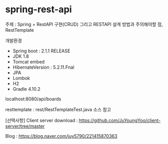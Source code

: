 # spring-rest-api

주제 : Spring + RestAPI 구현(CRUD) 그리고 RESTAPI 설계 방법과 주의해야할 점, RestTemplate

개발환경
 - Spring boot : 2.1.1 RELEASE
 - JDK 1.8
 - Tomcat embed
 - HibernateVersion : 5.2.11.Fnal
 - JPA
 - Lombok
 - H2
 - Gradle 4.10.2

localhost:8080/api/boards

resttemplate : rest/RestTemplateTest.java 소스 참고 

 [선택사항] Client server download : https://github.com/JuYoungYoo/client-server/tree/master
 
 Blog : https://blog.naver.com/juy5790/221415870363
 
